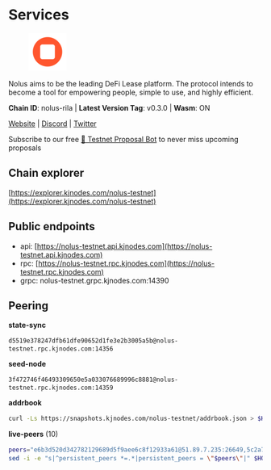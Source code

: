 # Services

<figure><img src="https://raw.githubusercontent.com/kj89/cosmos-images/main/logos/nolus.png" alt=""><figcaption></figcaption></figure>

Nolus aims to be the leading DeFi Lease platform. The protocol  intends to become a tool for empowering people, simple to use, and highly efficient.

**Chain ID**: nolus-rila | **Latest Version Tag**: v0.3.0 | **Wasm**: ON

[Website](https://www.nolus.io) | [Discord](https://discord.gg/nolus-protocol) | [Twitter](https://twitter.com/NolusProtocol)



Subscribe to our free [🤖 Testnet Proposal Bot](https://t.me/kjnodes_testnet_proposal_bot) to never miss upcoming proposals


## Chain explorer
[https://explorer.kjnodes.com/nolus-testnet](https://explorer.kjnodes.com/nolus-testnet)

## Public endpoints

* api: [https://nolus-testnet.api.kjnodes.com](https://nolus-testnet.api.kjnodes.com)
* rpc: [https://nolus-testnet.rpc.kjnodes.com](https://nolus-testnet.rpc.kjnodes.com)
* grpc: nolus-testnet.grpc.kjnodes.com:14390

## Peering

**state-sync**

```text
d5519e378247dfb61dfe90652d1fe3e2b3005a5b@nolus-testnet.rpc.kjnodes.com:14356
```

**seed-node**

```text
3f472746f46493309650e5a033076689996c8881@nolus-testnet.rpc.kjnodes.com:14359
```

**addrbook**
```bash
curl -Ls https://snapshots.kjnodes.com/nolus-testnet/addrbook.json > $HOME/.nolus/config/addrbook.json
```

**live-peers** (10)
```bash
peers="e6b3d520d342782129689d5f9aee6c8f12933a61@51.89.7.235:26649,5c2a752c9b1952dbed075c56c600c3a79b58c395@195.3.220.135:27016,7f5ce546e0ffec994995198e0a1b87caff61ae6d@178.18.253.102:26656,48283100d4cf8068dc16ef1b10aacf092303ec2f@65.109.85.170:47656,a70d47079283e8bddc0d2c63256b34302f9a0a2b@65.109.65.248:31656,d5519e378247dfb61dfe90652d1fe3e2b3005a5b@65.109.68.190:14356,46e87e63ebfb628613a7c33ff69946ebd45fa510@176.99.142.180:36656,ce6a67a084a25c189ed92522f1a0f6c44ec7cc3a@116.202.227.117:43656,646d17dc6126bfe79eaeb2b95964323f198c9d3c@65.109.53.60:28656,1a5f37caaa5dd174bc2797bf2a70b804e71bc632@162.55.42.27:26656"
sed -i -e "s|^persistent_peers *=.*|persistent_peers = \"$peers\"|" $HOME/.nolus/config/config.toml
```
